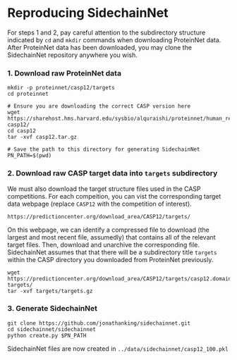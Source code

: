  # Reproducing SidechainNet
 For steps 1 and 2, pay careful attention to the subdirectory structure indicated by `cd` and `mkdir` commands when downloading ProteinNet data. After ProteinNet data has been downloaded, you may clone the SidechainNet repository anywhere you wish.

### 1. Download raw ProteinNet data 
```shell script
mkdir -p proteinnet/casp12/targets
cd proteinnet

# Ensure you are downloading the correct CASP version here
wget https://sharehost.hms.harvard.edu/sysbio/alquraishi/proteinnet/human_readable/casp12.tar.gz casp12/
cd casp12
tar -xvf casp12.tar.gz

# Save the path to this directory for generating SidechainNet
PN_PATH=$(pwd)
```
### 2. Download raw CASP target data into `targets` subdirectory
We must also download the target structure files used in the CASP competitions. For each compeition, you can vist the corresponding target data webpage (replace `CASP12` with the competition of interest). 
```shell script
https://predictioncenter.org/download_area/CASP12/targets/
```
On this webpage, we can identify a compressed file to download (the largest and most recent file, assumedly) that contains all of the relevant target files. Then, download and unarchive the corresponding file. SidechainNet assumes that that there will be a subdirectory title `targets` within the CASP directory you downloaded from ProteinNet previously.
```shell script
wget https://predictioncenter.org/download_area/CASP12/targets/casp12.domains_T0.releaseDec022016.tgz targets/
tar -xvf targets/targets.gz
```

### 3. Generate SidechainNet
```shell script
git clone https://github.com/jonathanking/sidechainnet.git
cd sidechainnet/sidechainnet
python create.py $PN_PATH
```
SidechainNet files are now created in `../data/sidechainnet/casp12_100.pkl`